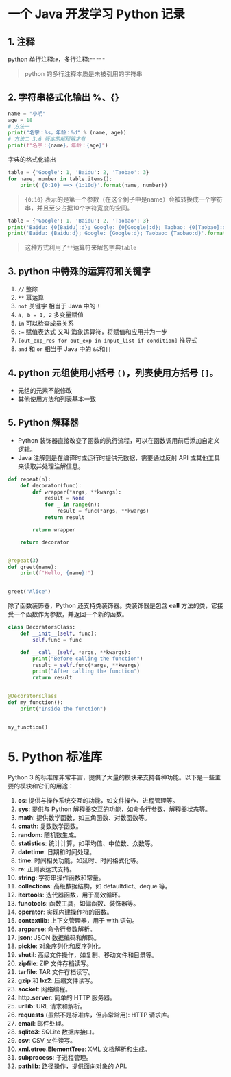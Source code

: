 # 一个 Java 开发学习 Python 记录

## 1. 注释

python 单行注释:`#`，多行注释:`"""""`
> python 的多行注释本质是未被引用的字符串

## 2. 字符串格式化输出 %、{}

```python
name = "小明"
age = 18
# 方法一
print("名字：%s，年龄：%d" % (name, age))
# 方法二 3.6 版本的解释器才有
print(f"名字：{name}，年龄：{age}")
```

字典的格式化输出
```python
table = {'Google': 1, 'Baidu': 2, 'Taobao': 3}
for name, number in table.items():
    print('{0:10} ==> {1:10d}'.format(name, number))
```
> `{0:10}` 表示的是第一个参数（在这个例子中是name）会被转换成一个字符串，并且至少占据10个字符宽度的空间。

```python
table = {'Google': 1, 'Baidu': 2, 'Taobao': 3}
print('Baidu: {0[Baidu]:d}; Google: {0[Google]:d}; Taobao: {0[Taobao]:d}'.format(table))
print('Baidu: {Baidu:d}; Google: {Google:d}; Taobao: {Taobao:d}'.format(**table))
```
> 这种方式利用了`**`运算符来解包字典`table`
## 3. python 中特殊的运算符和关键字

1. `//` 整除
2. `**` 幂运算
3. `not` 关键字 相当于 Java 中的 `!`
4. `a, b = 1, 2` 多变量赋值
5. `in` 可以检查成员关系
6. `:=` 赋值表达式 又叫 海象运算符，将赋值和应用并为一步
7. `[out_exp_res for out_exp in input_list if condition]` 推导式
8. `and` 和 `or` 相当于 Java 中的 `&&`和`||`

## 4. python 元组使用小括号 `()`，列表使用方括号 `[]`。

- 元组的元素不能修改
- 其他使用方法和列表基本一致

## 5. Python 解释器

- Python 装饰器直接改变了函数的执行流程，可以在函数调用前后添加自定义逻辑。
- Java 注解则是在编译时或运行时提供元数据，需要通过反射 API 或其他工具来读取并处理注解信息。

```python
def repeat(n):
    def decorator(func):
        def wrapper(*args, **kwargs):
            result = None
            for _ in range(n):
                result = func(*args, **kwargs)
            return result

        return wrapper

    return decorator


@repeat(3)
def greet(name):
    print(f"Hello, {name}!")


greet("Alice")
```

除了函数装饰器，Python 还支持类装饰器。类装饰器是包含 __call__ 方法的类，它接受一个函数作为参数，并返回一个新的函数。

```python
class DecoratorsClass:
    def __init__(self, func):
        self.func = func

    def __call__(self, *args, **kwargs):
        print("Before calling the function")
        result = self.func(*args, **kwargs)
        print("After calling the function")
        return result


@DecoratorsClass
def my_function():
    print("Inside the function")


my_function()
```

# 5. Python 标准库
Python 3 的标准库非常丰富，提供了大量的模块来支持各种功能。以下是一些主要的模块和它们的用途：

1. **os**: 提供与操作系统交互的功能，如文件操作、进程管理等。
2. **sys**: 提供与 Python 解释器交互的功能，如命令行参数、解释器状态等。
3. **math**: 提供数学函数，如三角函数、对数函数等。
4. **cmath**: 复数数学函数。
5. **random**: 随机数生成。
6. **statistics**: 统计计算，如平均值、中位数、众数等。
7. **datetime**: 日期和时间处理。
8. **time**: 时间相关功能，如延时、时间格式化等。
9. **re**: 正则表达式支持。
10. **string**: 字符串操作函数和常量。
11. **collections**: 高级数据结构，如 defaultdict、deque 等。
12. **itertools**: 迭代器函数，用于高效循环。
13. **functools**: 函数工具，如偏函数、装饰器等。
14. **operator**: 实现内建操作符的函数。
15. **contextlib**: 上下文管理器，用于 with 语句。
16. **argparse**: 命令行参数解析。
17. **json**: JSON 数据编码和解码。
18. **pickle**: 对象序列化和反序列化。
19. **shutil**: 高级文件操作，如复制、移动文件和目录等。
20. **zipfile**: ZIP 文件存档读写。
21. **tarfile**: TAR 文件存档读写。
22. **gzip** 和 **bz2**: 压缩文件读写。
23. **socket**: 网络编程。
24. **http.server**: 简单的 HTTP 服务器。
25. **urllib**: URL 请求和解析。
26. **requests** (虽然不是标准库，但非常常用): HTTP 请求库。
27. **email**: 邮件处理。
28. **sqlite3**: SQLite 数据库接口。
29. **csv**: CSV 文件读写。
30. **xml.etree.ElementTree**: XML 文档解析和生成。
31. **subprocess**: 子进程管理。
32. **pathlib**: 路径操作，提供面向对象的 API。
